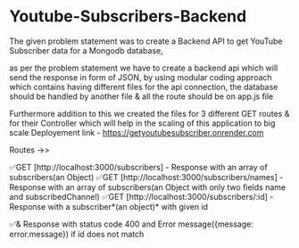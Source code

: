 # Youtube-Subscribers-Backend

The given problem statement was to create a Backend API to get YouTube Subscriber data for a Mongodb database, 

as per the problem statement we have to create a backend api which will send the response in form of JSON, by using modular coding approach which contains having different files for the api connection, the database should be handled by another file & all the route should be on app.js file

Furthermore addition to this we created the files for 3 different GET routes & for their Controller which will help in the scaling of this application to big scale
Deployement link - https://getyoutubesubscriber.onrender.com

Routes ->>

✅GET [http://localhost:3000/subscribers] - Response with an array of subscribers(an Object)
✅GET [http://localhost:3000/subscribers/names] - Response with an array of subscribers(an Object with only two fields name and subscribedChannel)
✅GET [http://localhost:3000/subscribers/:id] - Response with a subscriber*(an object)* with given id

✅& Response with status code 400 and Error message({message: error.message}) if id does not match
